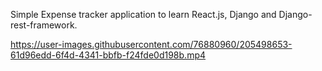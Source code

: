 ﻿Simple Expense tracker application to learn React.js, Django and Django-rest-framework.


https://user-images.githubusercontent.com/76880960/205498653-61d96edd-6f4d-4341-bbfb-f24fde0d198b.mp4

